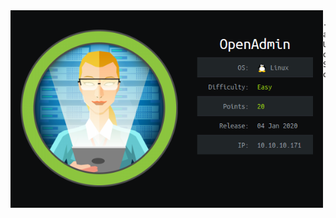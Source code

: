 <img align="left" width="500px" src="./openAdmin.PNG">

    - allenwest24: User owned, System owned

